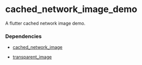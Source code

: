 # cached_network_image_demo

A flutter cached network image demo.

### Dependencies

- [cached_network_image](https://pub.dev/packages/cached_network_image)

- [transparent_image](https://pub.dev/packages/transparent_image) 

